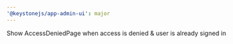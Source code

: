 ```yaml
---
'@keystonejs/app-admin-ui': major
---
```


Show AccessDeniedPage when access is denied & user is already signed in
